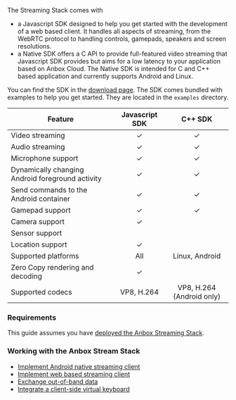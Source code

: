 The Streaming Stack comes with 
- a Javascript SDK designed to help you get started with the development of a web based client. It handles all aspects of streaming, from the WebRTC protocol to handling controls, gamepads, speakers and screen resolutions.
- a Native SDK offers a C API to provide full-featured video streaming that Javascript SDK provides but aims for a low latency to your application based on Anbox Cloud. The Native SDK is intended for C and C++ based application and currently supports Android and Linux.

You can find the SDK in the [download page](https://anbox-cloud.io/docs/sdks). The SDK comes bundled with examples to help you get started. They are located in the `examples` directory.

| Feature                                          | Javascript SDK | C++ SDK |
|--------------------------------------------------|:--------------:|:-------:|
| Video streaming                                  |        ✓       |    ✓    |
| Audio streaming                                  |        ✓       |    ✓    |
| Microphone support                               |        ✓       |    ✓    |
| Dynamically changing Android foreground activity |        ✓       |    ✓    |
| Send commands to the Android container           |        ✓       |    ✓    |
| Gamepad support                                  |        ✓       |    ✓    |
| Camera support                                   |        ✓       |         |
| Sensor support | | |
| Location support | ✓ | |
| Supported platforms | All | Linux, Android |
| Zero Copy rendering and decoding | ✓ | |
| Supported codecs | VP8, H.264 | VP8, H.264 (Android only) |

### Requirements

This guide assumes you have [deployed the Anbox Streaming Stack](https://discourse.ubuntu.com/t/installation-quickstart/17744).

### Working with the Anbox Stream Stack

* [Implement Android native streaming client](https://discourse.ubuntu.com/t/implement-android-native-streaming-client/21833)
* [Implement web based streaming client](https://discourse.ubuntu.com/t/implement-web-based-streaming-client/21835)
* [Exchange out-of-band data](https://discourse.ubuntu.com/t/exchange-out-of-band-data/21834)
* [Integrate a client-side virtual keyboard](https://discourse.ubuntu.com/t/integrate-a-client-side-virtual-keyboard/23643)
